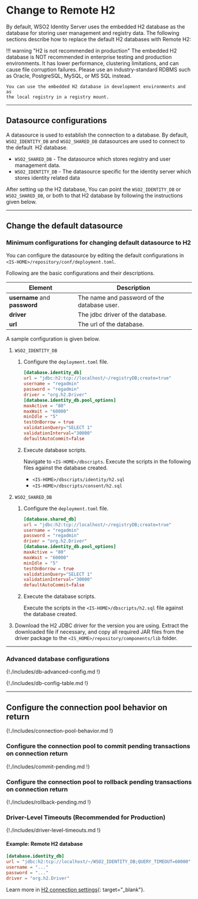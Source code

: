 # Change to Remote H2

By default, WSO2 Identity Server uses the embedded H2 database as the database
for storing user management and registry data.
The following sections describe how to replace the default H2 databases
with Remote H2:

!!! warning "H2 is not recommended in production"
    The embedded H2 database is NOT recommended in enterprise testing and
    production environments. It has lower performance, clustering
    limitations, and can cause file corruption failures. Please use an
    industry-standard RDBMS such as Oracle, PostgreSQL, MySQL, or MS SQL
    instead.
    
    You can use the embedded H2 database in development environments and as
    the local registry in a registry mount.

---   

## Datasource configurations

A datasource is used to establish the connection to a database. By
default, `WSO2_IDENTITY_DB` and `WSO2_SHARED_DB` datasources are used to connect
to the default  H2 database. 

- `WSO2_SHARED_DB` - The datasource which stores registry and user management
                     data.
- `WSO2_IDENTITY_DB` - The datasource specific for the identity server which stores
                       identity related data
                       
After setting up the H2 database, You can point the `WSO2_IDENTITY_DB` or 
`WSO2_SHARED_DB`, or both to that H2 database by following the instructions given below.

---

## Change the default datasource

### Minimum configurations for changing default datasource to H2
 
You can configure the datasource by editing the default configurations in `<IS-HOME>/repository/conf/deployment.toml`. 

Following are the basic configurations and their descriptions. 

<table>
<thead>
<tr class="header">
<th>Element</th>
<th>Description</th>
</tr>
</thead>
<tbody>
<tr class="even">
<td><strong>username</strong> and <strong>password</strong></td>
<td>The name and password of the database user.</td>
</tr>
<tr class="even">
<td><strong>driver</strong></td>
<td>The jdbc driver of the database.</td>
</tr>
<tr class="even">
<td><strong>url</strong></td>
<td>The url of the database.</td>
</tr>
</table>   
 
A sample configuration is given below.

1. `WSO2_IDENTITY_DB` 

    1. Configure the `deployment.toml` file.

        ``` toml
        [database.identity_db]
        url = "jdbc:h2:tcp://localhost/~/registryDB;create=true"
        username = "regadmin"
        password = "regadmin"
        driver = "org.h2.Driver"
        [database.identity_db.pool_options]
        maxActive = "80"
        maxWait = "60000"
        minIdle = "5"
        testOnBorrow = true
        validationQuery="SELECT 1"
        validationInterval="30000"
        defaultAutoCommit=false
        ```
    
    1. Execute database scripts.
    
        Navigate to `<IS-HOME>/dbscripts`. Execute the scripts in the following files against the database created.
        
        - `<IS-HOME>/dbscripts/identity/h2.sql`
        - `<IS-HOME>/dbscripts/consent/h2.sql`
        
2. `WSO2_SHARED_DB`
    
    1. Configure the `deployment.toml` file.

        ``` toml
        [database.shared_db]
        url = "jdbc:h2:tcp://localhost/~/registryDB;create=true"
        username = "regadmin"
        password = "regadmin"
        driver = "org.h2.Driver"
        [database.identity_db.pool_options]
        maxActive = "80"
        maxWait = "60000"
        minIdle = "5"
        testOnBorrow = true
        validationQuery="SELECT 1"
        validationInterval="30000"
        defaultAutoCommit=false
        ```
        
    1.  Execute the database scripts.
    
        Execute the scripts in the `<IS-HOME>/dbscripts/h2.sql` file against the database created.
    
3.  Download the H2 JDBC driver for the version you are using. Extract the downloaded file if necessary, and copy all required JAR files from the driver package to the `<IS_HOME>/repository/components/lib` folder.



---            

### Advanced database configurations

{!./includes/db-advanced-config.md !}

{!./includes/db-config-table.md !}

---
  
## Configure the connection pool behavior on return 

{!./includes/connection-pool-behavior.md !}

### Configure the connection pool to commit pending transactions on connection return
        
{!./includes/commit-pending.md !}

### Configure the connection pool to rollback pending transactions on connection return

{!./includes/rollback-pending.md !}

### Driver-Level Timeouts (Recommended for Production)

{!./includes/driver-level-timeouts.md !}

#### Example: Remote H2 database

```toml
[database.identity_db]
url = "jdbc:h2:tcp://localhost/~/WSO2_IDENTITY_DB;QUERY_TIMEOUT=60000"
username = "..."
password = "..."
driver = "org.h2.Driver"
```

Learn more in [H2 connection settings](http://www.h2database.com/html/features.html#connection_settings){: target="_blank"}.
